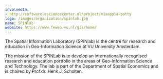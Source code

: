 ```yaml
---
involvedIn:
- http://software.esciencecenter.nl/project/viaappia-patty
logo: /images/organization/spinlab.jpg
name: SPINlab
website: https://www.feweb.vu.nl/gis/home/
---
```

The Spatial Information Laboratory (SPINlab) is the centre for research and education in Geo-Information Science at VU University Amsterdam.

The mission of the SPINLab is to develop an internationally recognised research and education portfolio in the areas of Geo-Information Science and Technology. The lab is part of the Department of Spatial Economics and is chaired by Prof.dr. Henk J. Scholten.
